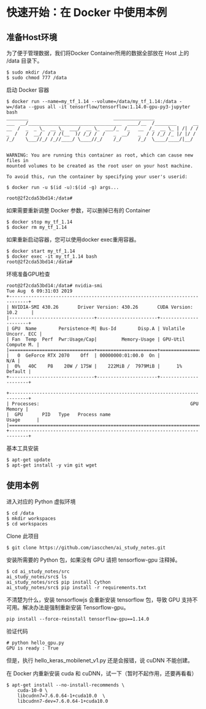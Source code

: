 # 快速开始：在 Docker 中使用本例

## 准备Host环境

为了便于管理数据，我们将Docker Container所用的数据全部放在 Host 上的 /data 目录下。

    $ sudo mkdir /data
    $ sudo chmod 777 /data

启动 Docker 容器

    $ docker run --name=my_tf_1.14 --volume=/data/my_tf_1.14:/data -w=/data --gpus all -it tensorflow/tensorflow:1.14.0-gpu-py3-jupyter bash
    ________                               _______________
    ___  __/__________________________________  ____/__  /________      __
    __  /  _  _ \_  __ \_  ___/  __ \_  ___/_  /_   __  /_  __ \_ | /| / /
    _  /   /  __/  / / /(__  )/ /_/ /  /   _  __/   _  / / /_/ /_ |/ |/ /
    /_/    \___//_/ /_//____/ \____//_/    /_/      /_/  \____/____/|__/
    
    
    WARNING: You are running this container as root, which can cause new files in
    mounted volumes to be created as the root user on your host machine.
    
    To avoid this, run the container by specifying your user's userid:
    
    $ docker run -u $(id -u):$(id -g) args...
    
    root@2f2cda53bd14:/data#

如果需要重新调整 Docker 参数，可以删掉已有的 Container

    $ docker stop my_tf_1.14
    $ docker rm my_tf_1.14

如果重新启动容器，您可以使用docker exec重用容器。

    $ docker start my_tf_1.14
    $ docker exec -it my_tf_1.14 bash
    root@2f2cda53bd14:/data#

环境准备GPU检查

    root@2f2cda53bd14:/data# nvidia-smi
    Tue Aug  6 09:31:03 2019
    +-----------------------------------------------------------------------------+
    | NVIDIA-SMI 430.26       Driver Version: 430.26       CUDA Version: 10.2     |
    |-------------------------------+----------------------+----------------------+
    | GPU  Name        Persistence-M| Bus-Id        Disp.A | Volatile Uncorr. ECC |
    | Fan  Temp  Perf  Pwr:Usage/Cap|         Memory-Usage | GPU-Util  Compute M. |
    |===============================+======================+======================|
    |   0  GeForce RTX 2070    Off  | 00000000:01:00.0  On |                  N/A |
    |  0%   40C    P8    20W / 175W |    222MiB /  7979MiB |      1%      Default |
    +-------------------------------+----------------------+----------------------+
    
    +-----------------------------------------------------------------------------+
    | Processes:                                                       GPU Memory |
    |  GPU       PID   Type   Process name                             Usage      |
    |=============================================================================|
    +-----------------------------------------------------------------------------+

基本工具安装

    $ apt-get update
    $ apt-get install -y vim git wget

## 使用本例

进入对应的 Python 虚拟环境

    $ cd /data
    $ mkdir workspaces
    $ cd workspaces

Clone 此项目

    $ git clone https://github.com/iascchen/ai_study_notes.git
    
安装所需要的 Python 包，如果没有 GPU 请把 tensorflow-gpu 注释掉。
    
    $ cd ai_study_notes/src
    ai_study_notes/src$ ls
    ai_study_notes/src$ pip install Cython
    ai_study_notes/src$ pip install -r requirements.txt
    
不清楚为什么，安装 tensorflowjs 会重新安装 tensorflow 包，导致 GPU 支持不可用。解决办法是强制重新安装 Tensorflow-gpu。

    pip install --force-reinstall tensorflow-gpu==1.14.0
    
验证代码

    # python hello_gpu.py
    GPU is ready : True    
    
但是，执行 hello_keras_mobilenet_v1.py 还是会报错，说 cuDNN 不能创建。

在 Docker 内重新安装 cuda 和 cuDNN，试一下（暂时不起作用，还要再看看）

    $ apt-get install --no-install-recommends \
        cuda-10-0 \
        libcudnn7=7.6.0.64-1+cuda10.0  \
        libcudnn7-dev=7.6.0.64-1+cuda10.0